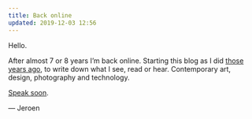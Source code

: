 ```yaml
---
title: Back online
updated: 2019-12-03 12:56
---
```


Hello.

After almost 7 or 8 years I’m back online. Starting this blog as I did [those years ago](https://web.archive.org/web/20111111110853/http://jeroenlaven.me:80/), to write down what I see, read or hear. Contemporary art, design, photography and technology.

[Speak soon](https://twitter.com/visuology_nl).

— Jeroen
